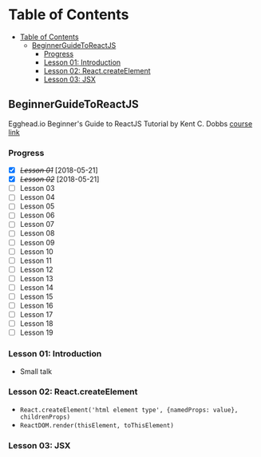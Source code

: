 # Table of Contents

<!-- TOC -->

- [Table of Contents](#table-of-contents)
  - [BeginnerGuideToReactJS](#beginnerguidetoreactjs)
    - [Progress](#progress)
    - [Lesson 01: Introduction](#lesson-01-introduction)
    - [Lesson 02: React.createElement](#lesson-02-reactcreateelement)
    - [Lesson 03: JSX](#lesson-03-jsx)

<!-- /TOC -->

## BeginnerGuideToReactJS

Egghead.io Beginner's Guide to ReactJS Tutorial by Kent C. Dobbs [course link](https://egghead.io/courses/the-beginner-s-guide-to-react)

### Progress

- [X] ~~*Lesson 01*~~ [2018-05-21]
- [X] ~~*Lesson 02*~~ [2018-05-21]
- [ ] Lesson 03
- [ ] Lesson 04
- [ ] Lesson 05
- [ ] Lesson 06
- [ ] Lesson 07
- [ ] Lesson 08
- [ ] Lesson 09
- [ ] Lesson 10
- [ ] Lesson 11
- [ ] Lesson 12
- [ ] Lesson 13
- [ ] Lesson 14
- [ ] Lesson 15
- [ ] Lesson 16
- [ ] Lesson 17
- [ ] Lesson 18
- [ ] Lesson 19

### Lesson 01: Introduction

- Small talk

### Lesson 02: React.createElement

- `React.createElement('html element type', {namedProps: value}, childrenProps)`
- `ReactDOM.render(thisElement, toThisElement)`

### Lesson 03: JSX

